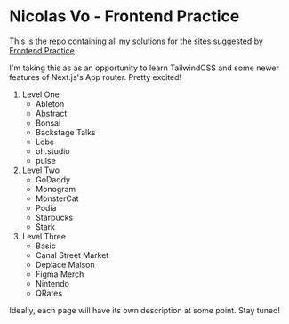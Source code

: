 # Nicolas Vo - Frontend Practice

This is the repo containing all my solutions for the sites suggested by [Frontend Practice](https://www.frontendpractice.com/).

I'm taking this as as an opportunity to learn TailwindCSS and some newer features of Next.js's App router. Pretty excited!

1. Level One
	- Ableton
	- Abstract
	- Bonsai
	- Backstage Talks
	- Lobe
	- oh.studio
	- pulse
2. Level Two
	- GoDaddy
	- Monogram
	- MonsterCat
	- Podia
	- Starbucks
	- Stark
3. Level Three
	- Basic
	- Canal Street Market
	- Deplace Maison
	- Figma Merch
	- Nintendo
	- QRates

Ideally, each page will have its own description at some point. Stay tuned!
